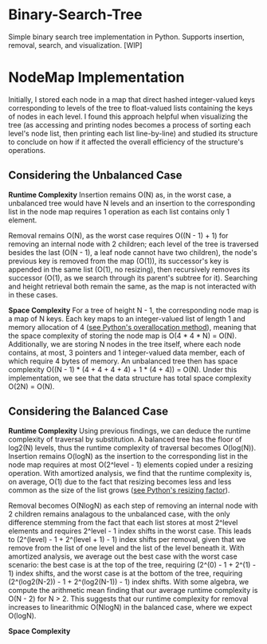 # Binary-Search-Tree
Simple binary search tree implementation in Python. Supports insertion, removal, search, and visualization. [WIP]

# NodeMap Implementation
Initially, I stored each node in a map that direct hashed integer-valued keys corresponding to levels of the tree to float-valued lists containing the keys of nodes in each level. I found this approach helpful when visualizing the tree (as accessing and printing nodes becomes a process of sorting each level's node list, then printing each list line-by-line) and studied its structure to conclude on how if it affected the overall efficiency of the structure's operations.

## Considering the Unbalanced Case

**Runtime Complexity**
Insertion remains O(N) as, in the worst case, a unbalanced tree would have N levels and an insertion to the corresponding list in the node map requires 1 operation as each list contains only 1 element. 

Removal remains O(N), as the worst case requires O((N - 1) + 1) for removing an internal node with 2 children; each level of the tree is traversed besides the last (O(N - 1), a leaf node cannot have two children), the node's previous key is removed from the map (O(1)), its successor's key is appended in the same list (O(1), no resizing), then recursively removes its successor (O(1), as we search through its parent's subtree for it). Searching and height retrieval both remain the same, as the map is not interacted with in these cases.

**Space Complexity**
For a tree of height N - 1, the corresponding node map is a map of N keys. Each key maps to an integer-valued list of length 1 and memory allocation of 4 ([see Python's overallocation method](https://github.com/python/cpython/blob/main/Objects/listobject.c#L46C11-L98)), meaning that the space complexity of storing the node map is O(4 * 4 * N) = O(N). Additionally, we are storing N nodes in the tree itself, where each node contains, at most, 3 pointers and 1 integer-valued data member, each of which require 4 bytes of memory. An unbalanced tree then has space complexity O((N - 1) * (4 + 4 + 4 + 4) + 1 * (4 + 4)) = O(N). Under this implementation, we see that the data structure has total space complexity O(2N) = O(N).

## Considering the Balanced Case

**Runtime Complexity**
Using previous findings, we can deduce the runtime complexity of traversal by substitution. A balanced tree has the floor of log2(N) levels, thus the runtime complexity of traversal becomes O(log(N)). Insertion remains O(logN) as the insertion to the corresponding list in the node map requires at most O(2^level - 1) elements copied under a resizing operation. With amortized analysis, we find that the runtime complexity is, on average, O(1) due to the fact that resizing becomes less and less common as the size of the list grows ([see Python's resizing factor](https://github.com/python/cpython/blob/main/Objects/listobject.c#L46C11-L98)). 

Removal becomes O(NlogN) as each step of removing an internal node with 2 children remains analagous to the unbalanced case, with the only difference stemming from the fact that each list stores at most 2^level elements and requires 2^level - 1 index shifts in the worst case. This leads to (2^(level) - 1 + 2^(level + 1) - 1) index shifts per removal, given that we remove from the list of one level and the list of the level beneath it. With amortized analysis, we average out the best case with the worst case scenario: the best case is at the top of the tree, requiring (2^(0) - 1 + 2^(1) - 1) index shifts, and the worst case is at the bottom of the tree, requiring (2^(log2(N-2)) - 1 + 2^(log2(N-1)) - 1) index shifts. With some algebra, we compute the arithmetic mean finding that our average runtime complexity is O(N - 2) for N > 2. This suggests that our runtime complexity for removal increases to linearithmic O(NlogN) in the balanced case, where we expect O(logN).

**Space Complexity**
